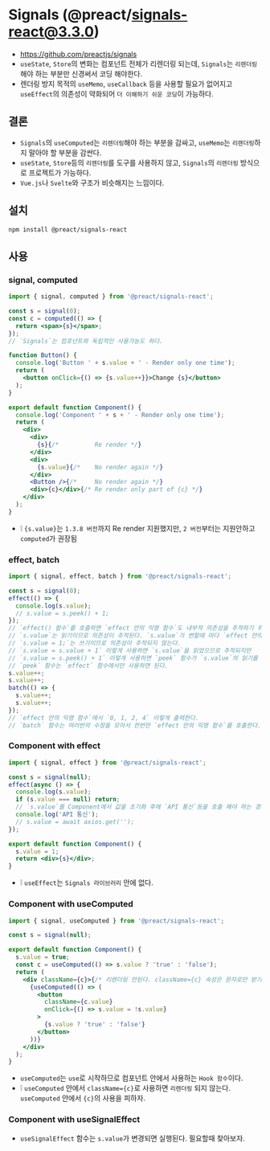 # Signals (@preact/signals-react@3.3.0)
* https://github.com/preactjs/signals
* `useState`, `Store`의 변화는 컴포넌트 전체가 리렌더링 되는데, `Signals`는 `리렌더링`해야 하는 부분만 신경써서 코딩 해야한다.
* 렌더링 방지 목적의 `useMemo`, `useCallback` 등을 사용할 필요가 없어지고 `useEffect`의 의존성이 약화되어 `더 이해하기 쉬운 코딩`이 가능하다.

## 결론
* `Signals`의 `useComputed`는 `리렌더링`해야 하는 부분을 감싸고, `useMemo`는 `리렌더링`하지 말아야 할 부분을 감싼다.
* `useState`, `Store`등의 `리렌더링`를 도구를 사용하지 않고, `Signals`의 `리렌더링` 방식으로 프로젝트가 가능하다.
* `Vue.js`나 `Svelte`와 구조가 비슷해지는 느낌이다.

## 설치
```sh
npm install @preact/signals-react
```

## 사용
### signal, computed
```jsx
import { signal, computed } from '@preact/signals-react';

const s = signal(0);
const c = computed(() => {
  return <span>{s}</span>;
});
// `Signals`는 컴포넌트와 독립적인 사용가능도 하다.

function Button() {
  console.log('Button ' + s.value + ' - Render only one time');
  return (
    <button onClick={() => {s.value++}}>Change {s}</button>
  );
}

export default function Component() {
  console.log('Component ' + s + ' - Render only one time');
  return (
    <div>
      <div>
        {s}{/*          Re render */}
      </div>
      <div>
        {s.value}{/*    No render again */}
      </div>
      <Button />{/*     No render again */}
      <div>{c}</div>{/* Re render only part of {c} */}
    </div>
  );
}
```
* ❕ `{s.value}`는 `1.3.8 버전`까지 Re render 지원했지만, `2 버전`부터는 지원안하고 `computed`가 권장됨

### effect, batch
```jsx
import { signal, effect, batch } from '@preact/signals-react';

const s = signal(0);
effect(() => {
  console.log(s.value);
  // s.value = s.peek() + 1;
});
// `effect() 함수`를 호출하면 `effect 안의 익명 함수`도 내부적 의존성을 추적하기 위해 즉시 호출 시킨다.
// `s.value`는 읽기이므로 의존성이 추적된다. `s.value`가 변할때 마다 `effect 안의 익명 함수`가 다시 호출 된다.
// `s.value = 1;`는 쓰기이므로 의존성이 추적되지 않는다.
// `s.value = s.value + 1` 이렇게 사용하면 `s.value`을 읽었으므로 추적되지만
// `s.value = s.peek() + 1` 이렇게 사용하면 `peek` 함수가 `s.value`의 읽기를 회피할 수 있다.
// `peek` 함수는 `effect` 함수에서만 사용하면 된다.
s.value++;
s.value++;
batch(() => {
  s.value++;
  s.value++;
});
// `effect 안의 익명 함수`에서 `0, 1, 2, 4` 이렇게 출력한다.
// `batch` 함수는 여러번의 수정을 모아서 한번만 `effect 안의 익명 함수`를 호출한다.
```

### Component with effect
```jsx
import { signal, effect } from '@preact/signals-react';

const s = signal(null);
effect(async () => {
  console.log(s.value);
  if (s.value === null) return;
  // `s.value`를 Component에서 값을 초기화 후에 `API 통신`등을 호출 해야 하는 경우
  console.log('API 통신');
  // s.value = await axios.get('');
});

export default function Component() {
  s.value = 1;
  return <div>{s}</div>;
}
```
* ❕ `useEffect`는 `Signals 라이브러리` 안에 없다.

### Component with useComputed
```jsx
import { signal, useComputed } from '@preact/signals-react';

const s = signal(null);

export default function Component() {
  s.value = true;
  const c = useComputed(() => s.value ? 'true' : 'false');
  return (
    <div className={c}>{/* 리렌더링 안된다. className={c} 속성은 문자로만 받기때문에 추적할 수 없다. */}
      {useComputed(() => (
        <button
          className={c.value}
          onClick={() => s.value = !s.value}
        >
          {s.value ? 'true' : 'false'}
        </button>
      ))}
    </div>
  );
}
```
* `useComputed`는 `use`로 시작하므로 컴포넌트 안에서 사용하는 `Hook 함수`이다.
* ❕ `useComputed` 안에서 `className={c}`로 사용하면 `리렌더링` 되지 않는다. `useComputed` 안에서 `{c}`의 사용을 피하자.

### Component with useSignalEffect
* `useSignalEffect` 함수는 `s.value`가 변경되면 실행된다. 필요할때 찾아보자.

<!--
```jsx
import { signal, useSignalEffect } from '@preact/signals-react';

const s = signal(0);

export default function Component() {
  useSignalEffect(() => {
    console.log(s.value);
    // s.value의 값이 변하면 실행됨
  });
  return (
    <button onClick={() => s.value += 1}>{s}</button>
  );
}
```
-->

